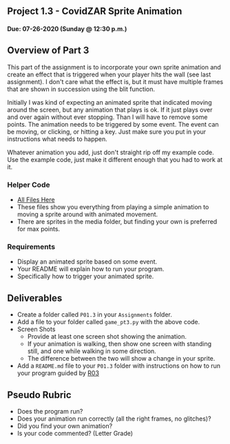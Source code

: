 ## Project 1.3 - CovidZAR Sprite Animation
#### Due: 07-26-2020 (Sunday @ 12:30 p.m.)

## Overview of Part 3

This part of the assignment is to incorporate your own sprite animation and create an effect that is triggered when your player hits the wall (see last assignment). I don't care what the effect is, but it must have multiple frames that are shown in succession using the blit function.

Initially I was kind of expecting an animated sprite that indicated moving around the screen, but any animation that plays is ok. If it just plays over and over again without ever stopping. Than I will have to remove some points. The animation needs to be triggered by some event. The event can be moving, or clicking, or hitting a key. Just make sure you put in your instructions what needs to happen.

Whatever animation you add, just don't straight rip off my example code. Use the example code, just make it different enough that you had to work at it. 

### Helper Code

- [All Files Here](../../Resources/RP01/P01.3/README.md)
- These files show you everything from playing a simple animation to moving a sprite around with animated movement.
- There are sprites in the media folder, but finding your own is preferred for max points.


### Requirements
- Display an animated sprite based on some event. 
- Your README will explain how to run your program.
- Specifically how to trigger your animated sprite.


## Deliverables

- Create a folder called `P01.3` in your `Assignments` folder.
- Add a file to your folder called `game_pt3.py` with the above code.
- Screen Shots
  - Provide at least one screen shot showing the animation.
  - If your animation is walking, then show one screen with standing still, and one while walking in some direction.
  - The difference between the two will show a change in your sprite.
- Add a `README.md` file to your `P01.3` folder with instructions on how to run your program guided by [R03](../../Resources/R03/README.md)


## Pseudo Rubric

- Does the program run?
- Does your animation run correctly (all the right frames, no glitches)?
- Did you find your own animation?
- Is your code commented? (Letter Grade)
